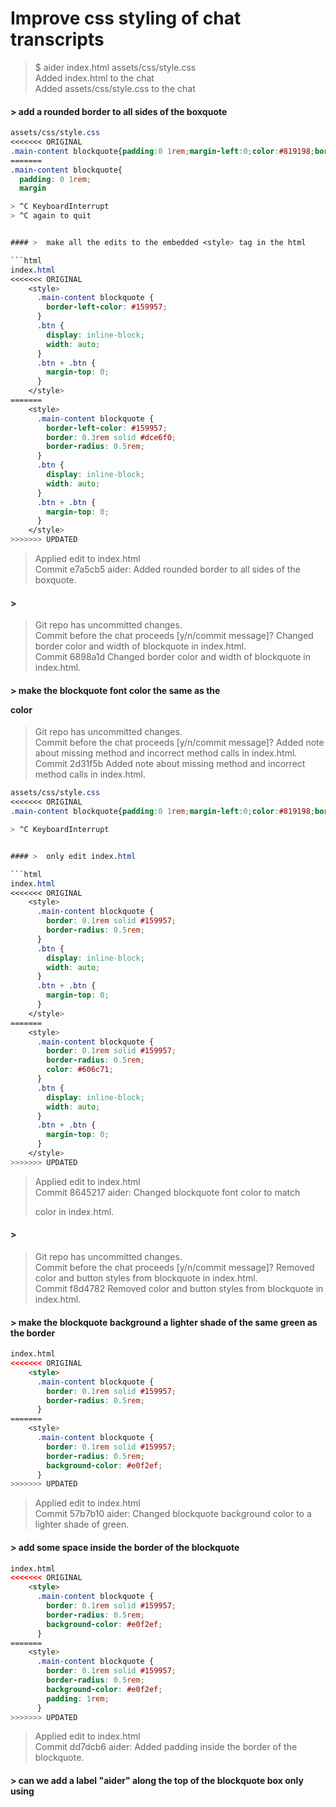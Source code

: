 
# Improve css styling of chat transcripts

> $ aider index.html assets/css/style.css  
> Added index.html to the chat  
> Added assets/css/style.css to the chat  


#### >  add a rounded border to all sides of the boxquote  

```css
assets/css/style.css
<<<<<<< ORIGINAL
.main-content blockquote{padding:0 1rem;margin-left:0;color:#819198;border-left:0.3rem solid #dce6f0}
=======
.main-content blockquote{
  padding: 0 1rem;
  margin

> ^C KeyboardInterrupt  
> ^C again to quit  


#### >  make all the edits to the embedded <style> tag in the html  

```html
index.html
<<<<<<< ORIGINAL
    <style>
      .main-content blockquote {
        border-left-color: #159957;
      }
      .btn {
        display: inline-block;
        width: auto;
      }
      .btn + .btn {
        margin-top: 0;
      }
    </style>
=======
    <style>
      .main-content blockquote {
        border-left-color: #159957;
        border: 0.3rem solid #dce6f0;
        border-radius: 0.5rem;
      }
      .btn {
        display: inline-block;
        width: auto;
      }
      .btn + .btn {
        margin-top: 0;
      }
    </style>
>>>>>>> UPDATED
```

> Applied edit to index.html  
> Commit e7a5cb5 aider: Added rounded border to all sides of the boxquote.  


#### >  <blank>  
> Git repo has uncommitted changes.  
> Commit before the chat proceeds [y/n/commit message]? Changed border color and width of blockquote in index.html.  
> Commit 6898a1d Changed border color and width of blockquote in index.html.  


#### >  make the blockquote font color the same as the <p> color  
> Git repo has uncommitted changes.  
> Commit before the chat proceeds [y/n/commit message]? Added note about missing method and incorrect method calls in index.html.  
> Commit 2d31f5b Added note about missing method and incorrect method calls in index.html.  

```css
assets/css/style.css
<<<<<<< ORIGINAL
.main-content blockquote{padding:0 1rem;margin-left:0;color:#819198;border-left

> ^C KeyboardInterrupt  


#### >  only edit index.html  

```html
index.html
<<<<<<< ORIGINAL
    <style>
      .main-content blockquote {
        border: 0.1rem solid #159957;
        border-radius: 0.5rem;
      }
      .btn {
        display: inline-block;
        width: auto;
      }
      .btn + .btn {
        margin-top: 0;
      }
    </style>
=======
    <style>
      .main-content blockquote {
        border: 0.1rem solid #159957;
        border-radius: 0.5rem;
        color: #606c71;
      }
      .btn {
        display: inline-block;
        width: auto;
      }
      .btn + .btn {
        margin-top: 0;
      }
    </style>
>>>>>>> UPDATED
```

> Applied edit to index.html  
> Commit 8645217 aider: Changed blockquote font color to match <p> color in index.html.  


#### >  <blank>  
> Git repo has uncommitted changes.  
> Commit before the chat proceeds [y/n/commit message]? Removed color and button styles from blockquote in index.html.  
> Commit f8d4782 Removed color and button styles from blockquote in index.html.  


#### >  make the blockquote background a lighter shade of the same green as the border  

```html
index.html
<<<<<<< ORIGINAL
    <style>
      .main-content blockquote {
        border: 0.1rem solid #159957;
        border-radius: 0.5rem;
      }
=======
    <style>
      .main-content blockquote {
        border: 0.1rem solid #159957;
        border-radius: 0.5rem;
        background-color: #e0f2ef;
      }
>>>>>>> UPDATED
```

> Applied edit to index.html  
> Commit 57b7b10 aider: Changed blockquote background color to a lighter shade of green.  


#### >  add some space inside the border of the blockquote  

```html
index.html
<<<<<<< ORIGINAL
    <style>
      .main-content blockquote {
        border: 0.1rem solid #159957;
        border-radius: 0.5rem;
        background-color: #e0f2ef;
      }
=======
    <style>
      .main-content blockquote {
        border: 0.1rem solid #159957;
        border-radius: 0.5rem;
        background-color: #e0f2ef;
        padding: 1rem;
      }
>>>>>>> UPDATED
```

> Applied edit to index.html  
> Commit dd7dcb6 aider: Added padding inside the border of the blockquote.  


#### >  can we add a label "aider" along the top of the blockquote box only using <style>  

```html
index.html
<<<<<<< ORIGINAL
    <style>
      .main-content blockquote {
        border: 0.1rem solid #159957;
        border-radius: 0.5rem;
        background-color: #e0f2ef;
        padding: 1rem;
      }
    </style>
=======
    <style>
      .main-content blockquote {
        border: 0.1rem solid #159957;
        border-radius: 0.5rem;
        background-color: #e0f2ef;
        padding: 1rem;
        position: relative;
      }
      .main-content blockquote::before {
        content: "aider";
        display: inline-block;
        position: absolute;
        top: -0.5rem;
        left: 1rem;
        background-color: #e0f2ef;
        padding: 0 0.5rem;
        font-weight: bold;
        color: #159957;
      }
    </style>
>>>>>>> UPDATED
```

> Applied edit to index.html  
> Commit 0b0e332 aider: Added label "aider" to the top of the blockquote box using <style>.  


#### >  add more padding on the top of the box and bring the label into the box so it doesn't intersect the border  

```html
index.html
<<<<<<< ORIGINAL
    <style>
      .main-content blockquote {
        border: 0.1rem solid #159957;
        border-radius: 0.5rem;
        background-color: #e0f2ef;
        padding: 1rem;
        position: relative;
      }
      .main-content blockquote::before {
        content: "aider";
        display: inline-block;
        position: absolute;
        top: -0.5rem;
        left: 1rem;
        background-color: #e0f2ef;
        padding: 0 0.5rem;
        font-weight: bold;
        color: #159957;
      }
    </style>
=======
    <style>
      .main-content blockquote {
        border: 0.1rem solid #159957;
        border-radius: 0.5rem;
        background-color: #e0f2ef;
        padding: 1.5rem 1rem 1rem 1rem;
        position: relative;
      }
      .main-content blockquote::before {
        content: "aider";
        display: inline-block;
        position: absolute;
        top: 0.5rem;
        left: 1rem;
        background-color: #e0f2ef;
        padding: 0 0.5rem;
        font-weight: bold;
        color: #159957;
      }
    </style>
>>>>>>> UPDATED
```

> Applied edit to index.html  
> Commit eee902e aider: Added more padding on the top of the box and brought the label into the box so it doesn't intersect the border.  


#### >  <blank>  
> Git repo has uncommitted changes.  
> Commit before the chat proceeds [y/n/commit message]? Changed padding and added margin to main-content blockquote.  
> Commit c9128d1 Changed padding and added margin to main-content blockquote.  


#### >  change all the blockquote colors to be shades of blue instead of green. choose the blue based on the blue in the header gradient  

```html
index.html
<<<<<<< ORIGINAL
    <style>
      .main-content blockquote {
        border: 0.1rem solid #159957;
        border-radius: 0.5rem;
        background-color: #e0f2ef;
        padding: 0.75rem;
        position: relative;
        margin-top: 2rem;
      }
      .main-content blockquote::before {
        content: "aider";
        display: inline-block;
        position: absolute;
        top: -1.75rem;
        left: -0.5rem;
        padding: 0 0.5rem;
        font-weight: bold;
        color: #159957;
      }
    </style>
=======
    <style>
      .main-content blockquote {
        border: 0.1rem solid #155799;
        border-radius: 0.5rem;
        background-color: #e0ecf4;
        padding: 0.75rem;
        position: relative;
        margin-top: 2rem;
      }
      .main-content blockquote::before {
        content: "aider";
        display: inline-block;
        position: absolute;
        top: -1.75rem;
        left: -0.5rem;
        padding: 0 0.5rem;
        font-weight: bold;
        color: #155799;
      }
    </style>
>>>>>>> UPDATED
```

> Applied edit to index.html  
> Commit a26c135 aider: Changed blockquote colors to shades of blue based on the blue in the header gradient.  


#### >  can you style the "aider" label as a "tab" that docks onto the top of the box?  

# Aider chat started at 2023-05-15 19:19:31

> Added index.html to the chat  
> Added assets/css/style.css to the chat  


#### >  can you style the "aider" label on the blockquote as a "tab" that docks onto the top of the box? only edit the style in index.html  

```html
index.html
<<<<<<< ORIGINAL
      .main-content blockquote {
        border: 0.1rem solid #155799;
        border-radius: 0.5rem;
        background-color: #e0ecf4;
        padding: 0.75rem;
        position: relative;
        margin-top: 2rem;
      }
      .main-content blockquote::before {
        content: "aider";
        display: inline-block;
        position: absolute;
        top: -1.75rem;
        left: -0.5rem;
        padding: 0 0.5rem;
        font-weight: bold;
        color: #155799;
      }
=======
      .main-content blockquote {
        border: 0.1rem solid #155799;
        border-radius: 0.5rem;
        background-color: #e0ecf4;
        padding: 0.75rem;
        position: relative;
        margin-top: 2rem;
      }
      .main-content blockquote::before {
        content: "aider";
        display: inline-block;
        position: absolute;
        top: -0.5rem;
        left: 0;
        padding: 0.25rem 0.5rem;
        font-weight: bold;
        color: #155799;
        background-color: #e0ecf4;
        border-top-left-radius: 0.5rem;
        border-top-right-radius: 0.5rem;
        border: 0.1rem solid #155799;
        border-bottom: none;
      }
>>>>>>> UPDATED
```

> Applied edit to index.html  
> Commit 292eda3 aider: Styled the "aider" label on the blockquote as a "tab" that docks onto the top of the box.  


#### >  <blank>  
> Git repo has uncommitted changes.  
> Commit before the chat proceeds [y/n/commit message]? Changed padding and positioning of a CSS element and updated its border.  
> Commit 01fda51 Changed padding and positioning of a CSS element and updated its border.  


#### >  apply the same box around the h4 element  

```html
index.html
<<<<<<< ORIGINAL
    <style>
      .main-content blockquote {
        border: 0.1rem solid #155799;
        border-radius: 0.5rem;
        background-color: #e0ecf4;
        padding: 1.25rem 0.75rem 0.75rem 0.75rem;
        position: relative;
        margin-top: 2rem;
      }
      .main-content blockquote::before {
        content: "aider";
        display: inline-block;
        position: absolute;
        top: -1rem;
        left: 0.5;
        padding: 0rem 0.5rem;
        font-weight: bold;
        color: #155799;
        background-color: #e0ecf4;
        border: 0.05rem solid #155799;
        border-radius: 0.5rem;
      }
    </style>
=======
    <style>
      .main-content blockquote, .main-content h4 {
        border: 0.1rem solid #155799;
        border-radius: 0.5rem;
        background-color: #e0ecf4;
        padding: 1.25rem 0.75rem 0.75rem 0.75rem;
        position: relative;
        margin-top: 2rem;
      }
      .main-content blockquote::before {
        content: "aider";
        display: inline-block;
        position: absolute;
        top: -1rem;
        left: 0.5;
        padding: 0rem 0.5rem;
        font-weight: bold;
        color: #155799;
        background-color: #e0ecf4;
        border: 0.05rem solid #155799;
        border-radius: 0.5rem;
      }
    </style>
>>>>>>> UPDATED
```

> Applied edit to index.html  
> Commit 6a8cd27 aider: Added box around h4 element.  
> ^C again to quit  
